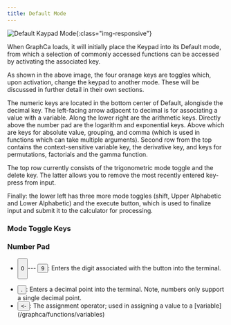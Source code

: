 ```yaml
---
title: Default Mode
---
```


![Default Kaypad Mode](/graphca/assets/img/keypad/default.png){:class="img-responsive"}

When GraphCa loads, it will initially place the Keypad into its Default mode, from which a selection of commonly accessed functions can be accessed by activating the associated key. 

As shown in the above image, the four oranage keys are toggles which, upon activation, change the keypad to another mode. These will be discussed in further detail in their own sections.

The numeric keys are located in the bottom center of Default, alongisde the decimal key. The left-facing arrow adjacent to decimal is for associating a value with a variable. Along the lower right are the arithmetic keys. Directly above the number pad are the logarithm and exponential keys. Above which are keys for absolute value, grouping, and comma (which is used in functions which can take multiple arguments). Second row from the top contains the context-sensitive variable key, the derivative key, and keys for permutations, factorials and the gamma function.

The top row currently consists of the trigonometric mode toggle and the delete key. The latter allows you to remove the most recently entered key-press from input.

Finally: the lower left has three more mode toggles (shift, Upper Alphabetic and Lower Alphabetic) and the execute button, which is used to finalize input and submit it to the calculator for processing.


### Mode Toggle Keys

### Number Pad

- <button class='default'>

  <span class='primary'><span>0</span></span>

  </button>---
  <button class='default'><span class='primary'><span>9</span></span></button>: Enters the digit associated with the button into the terminal.
- <button class='default'>
    <div class='primary'>
      <span>.</span>
    </div>
  </button>: Enters a decimal point into the terminal. Note, numbers only support a single decimal point.
- <button class='default'>
    <div class='primary'>
      <span>&lt;-</span>
    </div>
  </button>: The assignment operator; used in assigning a value to a [variable](/graphca/functions/variables)
